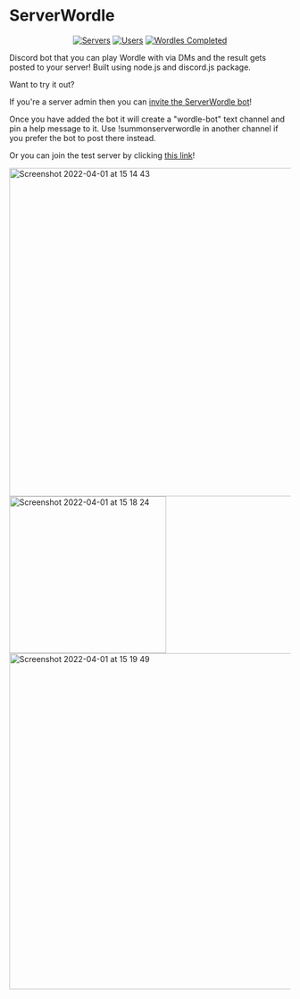 # ServerWordle

<p align="center">
		<a href="https://discord.com/api/oauth2/authorize?client_id=940265535650799647&permissions=11280&scope=bot"><img alt="Servers" src="https://img.shields.io/badge/dynamic/json.svg?style=for-the-badge&label=Servers&url=https://jhodk.com/stats/wordlestats.json&query=$.servers&colorB=blue"></a>
		<a href="https://discord.com/api/oauth2/authorize?client_id=940265535650799647&permissions=11280&scope=bot"><img alt="Users" src="https://img.shields.io/badge/dynamic/json.svg?style=for-the-badge&label=Users&url=https://jhodk.com/stats/wordlestats.json&query=$.users&colorB=green"></a>
			<a href="https://discord.com/api/oauth2/authorize?client_id=940265535650799647&permissions=11280&scope=bot"><img alt="Wordles Completed" src="https://img.shields.io/badge/dynamic/json.svg?style=for-the-badge&label=Wordles%20completed&url=https://jhodk.com/stats/wordlestats.json&query=$.wordlesAnswered&colorB=orange"></a>
</p>

Discord bot that you can play Wordle with via DMs and the result gets posted to your server!
Built using node.js and discord.js package.

Want to try it out?

If you're a server admin then you can [invite the ServerWordle bot](https://discord.com/api/oauth2/authorize?client_id=940265535650799647&permissions=11280&scope=bot)!

Once you have added the bot it will create a "wordle-bot" text channel and pin a help message to it. Use !summonserverwordle in another channel if you prefer the bot to post there instead.

Or you can join the test server by clicking [this link](https://discord.gg/bDthXD6Yu3)!

<img width="588" alt="Screenshot 2022-04-01 at 15 14 43" src="https://user-images.githubusercontent.com/7433327/161281462-af122c6b-0dfb-4259-a138-2d4beaab374d.png">
<img width="281" alt="Screenshot 2022-04-01 at 15 18 24" src="https://user-images.githubusercontent.com/7433327/161282141-7beaeccf-8a4e-4ceb-a241-50992b94eeff.png">
<img width="602" alt="Screenshot 2022-04-01 at 15 19 49" src="https://user-images.githubusercontent.com/7433327/161282275-d73e1930-7a62-42db-b053-0b42d2fa33df.png">
